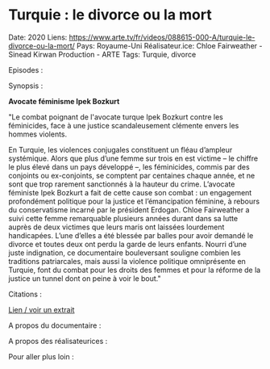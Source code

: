 # Turquie : le divorce ou la mort

Date: 2020
Liens: https://www.arte.tv/fr/videos/088615-000-A/turquie-le-divorce-ou-la-mort/
Pays: Royaume-Uni
Réalisateur.ice: Chloe Fairweather - Sinead Kirwan Production - ARTE 
Tags: Turquie, divorce

Episodes : 

Synopsis : 

**Avocate féminisme Ipek Bozkurt**

"Le combat poignant de l'avocate turque Ipek Bozkurt contre les féminicides, face à une justice scandaleusement clémente envers les hommes violents.

En Turquie, les violences conjugales constituent un fléau d’ampleur systémique. Alors que plus d’une femme sur trois en est victime – le chiffre le plus élevé dans un pays développé –, les féminicides, commis par des conjoints ou ex-conjoints, se comptent par centaines chaque année, et ne sont que trop rarement sanctionnés à la hauteur du crime. L’avocate féministe Ipek Bozkurt a fait de cette cause son combat : un engagement profondément politique pour la justice et l’émancipation féminine, à rebours du conservatisme incarné par le président Erdogan. Chloe Fairweather a suivi cette femme remarquable plusieurs années durant dans sa lutte auprès de deux victimes que leurs maris ont laissées lourdement handicapées. L’une d’elles a été blessée par balles pour avoir demandé le divorce et toutes deux ont perdu la garde de leurs enfants. Nourri d’une juste indignation, ce documentaire bouleversant souligne combien les traditions patriarcales, mais aussi la violence politique omniprésente en Turquie, font du combat pour les droits des femmes et pour la réforme de la justice un tunnel dont on peine à voir le bout."

Citations : 

[Lien / voir un extrait](https://www.arte.tv/fr/videos/088615-000-A/turquie-le-divorce-ou-la-mort/) 

A propos du documentaire : 

A propos des réalisateurices : 

Pour aller plus loin :